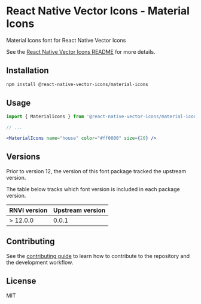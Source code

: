# React Native Vector Icons - Material Icons

Material Icons font for React Native Vector Icons

See the [React Native Vector Icons README](../../README.md) for more details.

## Installation

```sh
npm install @react-native-vector-icons/material-icons
```

## Usage

```jsx
import { MaterialIcons } from '@react-native-vector-icons/material-icons';

// ...

<MaterialIcons name="house" color="#ff0000" size={20} />
```


## Versions

Prior to version 12, the version of this font package tracked the upstream version.

The table below tracks which font version is included in each package version.

| RNVI version | Upstream version |
| ------------ | ---------------- |
| &gt; 12.0.0 | 0.0.1 |

## Contributing

See the [contributing guide](../../CONTRIBUTING.md) to learn how to contribute to the repository and the development workflow.

## License

MIT
